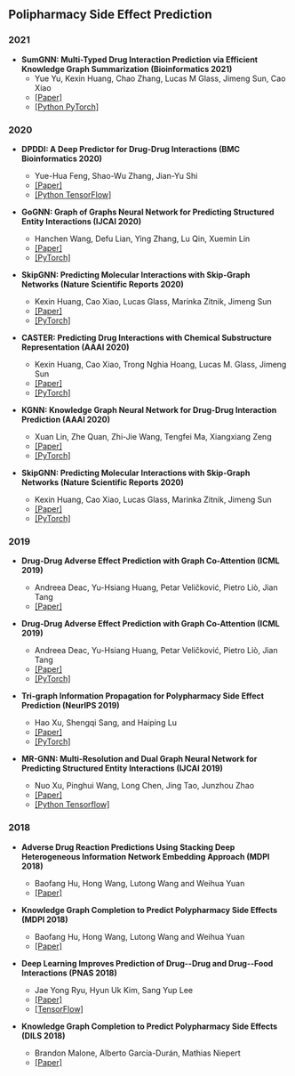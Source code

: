 ## Polipharmacy Side Effect Prediction
### 2021
- **SumGNN: Multi-Typed Drug Interaction Prediction via Efficient Knowledge Graph Summarization (Bioinformatics 2021)**
  - Yue Yu, Kexin Huang, Chao Zhang, Lucas M Glass, Jimeng Sun, Cao Xiao
  - [[Paper]](https://academic.oup.com/bioinformatics/advance-article/doi/10.1093/bioinformatics/btab207/6189090)
  - [[Python PyTorch]](https://github.com/yueyu1030/SumGNN)

### 2020
- **DPDDI: A Deep Predictor for Drug-Drug Interactions (BMC Bioinformatics 2020)**
  - Yue-Hua Feng, Shao-Wu Zhang, Jian-Yu Shi
  - [[Paper]](https://bmcbioinformatics.biomedcentral.com/articles/10.1186/s12859-020-03724-x)
  - [[Python TensorFlow]](https://github.com/fenshiwuhen/DPDDI)

- **GoGNN: Graph of Graphs Neural Network for Predicting Structured Entity Interactions (IJCAI 2020)**
  - Hanchen Wang, Defu Lian, Ying Zhang, Lu Qin, Xuemin Lin
  - [[Paper]](https://arxiv.org/pdf/2005.05537.pdf)
  - [[PyTorch]](https://github.com/Hanchen-Wang/GoGNN)

- **SkipGNN: Predicting Molecular Interactions with Skip-Graph Networks (Nature Scientific Reports 2020)**
  - Kexin Huang, Cao Xiao, Lucas Glass, Marinka Zitnik, Jimeng Sun
  - [[Paper]](https://arxiv.org/abs/2004.14949)
  - [[PyTorch]](https://github.com/kexinhuang12345/SkipGNN)

- **CASTER: Predicting Drug Interactions with Chemical Substructure Representation (AAAI 2020)**
  - Kexin Huang, Cao Xiao, Trong Nghia Hoang, Lucas M. Glass, Jimeng Sun
  - [[Paper]](https://arxiv.org/abs/1911.06446)
  - [[PyTorch]](https://github.com/kexinhuang12345/CASTER)

- **KGNN: Knowledge Graph Neural Network for Drug-Drug Interaction Prediction (AAAI 2020)**
  - Xuan Lin, Zhe Quan, Zhi-Jie Wang, Tengfei Ma, Xiangxiang Zeng
  - [[Paper]](https://www.ijcai.org/proceedings/2020/0380.pdf)
  - [[PyTorch]](https://github.com/xzenglab/KGNN)

- **SkipGNN: Predicting Molecular Interactions with Skip-Graph Networks (Nature Scientific Reports 2020)**
  - Kexin Huang, Cao Xiao, Lucas Glass, Marinka Zitnik, Jimeng Sun
  - [[Paper]](https://arxiv.org/abs/2004.14949)
  - [[PyTorch]](https://github.com/kexinhuang12345/SkipGNN)

### 2019
- **Drug-Drug Adverse Effect Prediction with Graph Co-Attention (ICML 2019)**
  - Andreea Deac, Yu-Hsiang Huang, Petar Veličković, Pietro Liò, Jian Tang
  - [[Paper]](https://arxiv.org/abs/1905.00534)

- **Drug-Drug Adverse Effect Prediction with Graph Co-Attention (ICML 2019)**
  - Andreea Deac, Yu-Hsiang Huang, Petar Veličković, Pietro Liò, Jian Tang
  - [[Paper]](https://arxiv.org/abs/1905.00534)
  - [[PyTorch]](https://github.com/andreeadeac22/graph_coattention)

- **Tri-graph Information Propagation for Polypharmacy Side Effect Prediction (NeurIPS 2019)**
  - Hao Xu, Shengqi Sang, and Haiping Lu
  - [[Paper]](https://grlearning.github.io/papers/94.pdf)
  - [[PyTorch]](https://github.com/NYXFLOWER/TIP)

- **MR-GNN: Multi-Resolution and Dual Graph Neural Network for Predicting Structured Entity Interactions (IJCAI 2019)**
  - Nuo Xu, Pinghui Wang, Long Chen, Jing Tao, Junzhou Zhao
  - [[Paper]](https://arxiv.org/abs/1905.09558?context=cs.LG)
  - [[Python Tensorflow]](https://github.com/prometheusXN/MR-GNN)

### 2018
- **Adverse Drug Reaction Predictions Using Stacking Deep Heterogeneous Information Network Embedding Approach (MDPI 2018)**
  - Baofang Hu, Hong Wang, Lutong Wang and Weihua Yuan
  - [[Paper]](https://www.ncbi.nlm.nih.gov/pmc/articles/PMC6320974/)

- **Knowledge Graph Completion to Predict Polypharmacy Side Effects (MDPI 2018)**
  - Baofang Hu, Hong Wang, Lutong Wang and Weihua Yuan
  - [[Paper]](https://www.ncbi.nlm.nih.gov/pmc/articles/PMC6320974/)

- **Deep Learning Improves Prediction of Drug--Drug and Drug--Food Interactions (PNAS 2018)**
  - Jae Yong Ryu, Hyun Uk Kim, Sang Yup Lee
  - [[Paper]](https://www.pnas.org/content/115/18/E4304)
  - [[TensorFlow]](https://bitbucket.org/kaistsystemsbiology/deepddi)

- **Knowledge Graph Completion to Predict Polypharmacy Side Effects (DILS 2018)**
  - Brandon Malone, Alberto García-Durán, Mathias Niepert
  - [[Paper]](https://arxiv.org/pdf/1810.09227.pdf)
